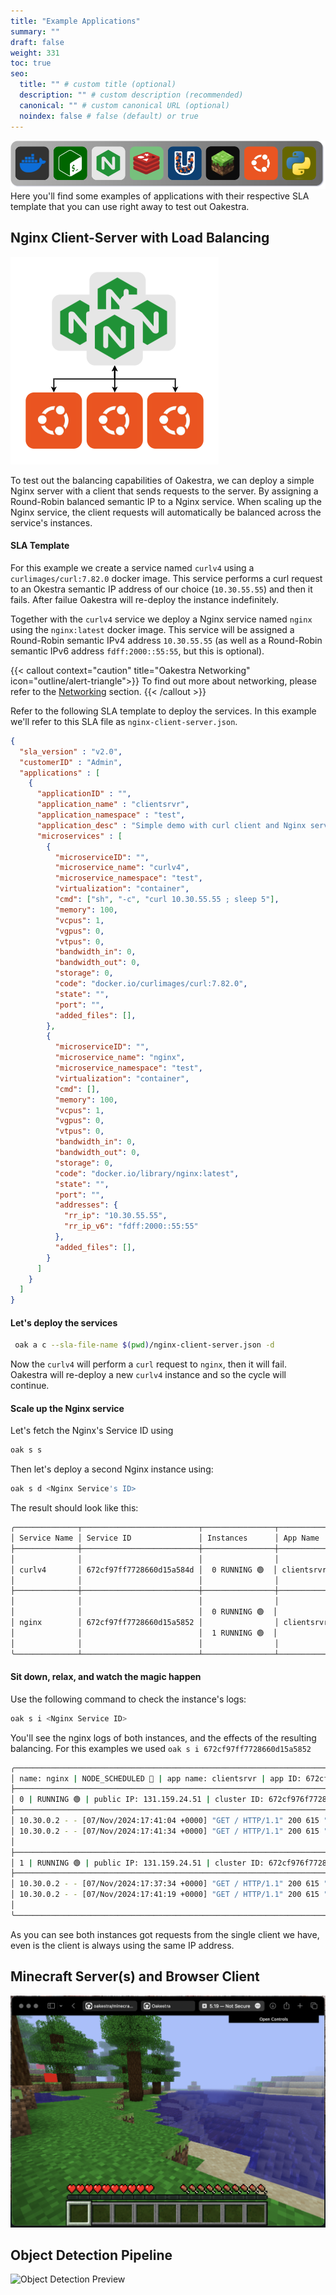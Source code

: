```yaml
---
title: "Example Applications"
summary: ""
draft: false
weight: 331
toc: true
seo:
  title: "" # custom title (optional)
  description: "" # custom description (recommended)
  canonical: "" # custom canonical URL (optional)
  noindex: false # false (default) or true
---
```


![Minecraft Preview](header.png)
Here you'll find some examples of applications with their respective SLA template that you can use right away to test out Oakestra.

## Nginx Client-Server with Load Balancing
![Minecraft Preview](balancing.png)

To test out the balancing capabilities of Oakestra, we can deploy a simple Nginx server with a client that sends requests to the server. By assigning a Round-Robin balanced semantic IP to a Nginx service. When scaling up the Nginx service, the client requests will automatically be balanced across the service's instances.

#### SLA Template

For this example we create a service named `curlv4` using a `curlimages/curl:7.82.0` docker image. This service performs a curl request to an Okestra semantic IP address of our choice (`10.30.55.55`) and then it fails. After failue Oakestra will re-deploy the instance indefinitely.

Together with the `curlv4` service we deploy a Nginx service named `nginx` using the `nginx:latest` docker image. This service will be assigned a Round-Robin semantic IPv4 address `10.30.55.55` (as well as a Round-Robin semantic IPv6 address `fdff:2000::55:55`, but this is optional).

{{< callout context="caution" title="Oakestra Networking" icon="outline/alert-triangle">}}
To find out more about networking, please refer to the [Networking](/docs/manuals/networking-internals) section.
{{< /callout >}}

Refer to the following SLA template to deploy the services. In this example we'll refer to this SLA file as `nginx-client-server.json`.

```json
{
  "sla_version" : "v2.0",
  "customerID" : "Admin",
  "applications" : [
    {
      "applicationID" : "",
      "application_name" : "clientsrvr",
      "application_namespace" : "test",
      "application_desc" : "Simple demo with curl client and Nginx server",
      "microservices" : [
        {
          "microserviceID": "",
          "microservice_name": "curlv4",
          "microservice_namespace": "test",
          "virtualization": "container",
          "cmd": ["sh", "-c", "curl 10.30.55.55 ; sleep 5"],
          "memory": 100,
          "vcpus": 1,
          "vgpus": 0,
          "vtpus": 0,
          "bandwidth_in": 0,
          "bandwidth_out": 0,
          "storage": 0,
          "code": "docker.io/curlimages/curl:7.82.0",
          "state": "",
          "port": "",
          "added_files": [],
        },
        {
          "microserviceID": "",
          "microservice_name": "nginx",
          "microservice_namespace": "test",
          "virtualization": "container",
          "cmd": [],
          "memory": 100,
          "vcpus": 1,
          "vgpus": 0,
          "vtpus": 0,
          "bandwidth_in": 0,
          "bandwidth_out": 0,
          "storage": 0,
          "code": "docker.io/library/nginx:latest",
          "state": "",
          "port": "",
          "addresses": {
            "rr_ip": "10.30.55.55",
            "rr_ip_v6": "fdff:2000::55:55"
          },
          "added_files": [],
        }
      ]
    }
  ]
}
```

#### Let's deploy the services
```bash
 oak a c --sla-file-name $(pwd)/nginx-client-server.json -d
```

Now the `curlv4` will perform a `curl` request to `nginx`, then it will fail. Oakestra will re-deploy a new `curlv4` instance and so the cycle will continue.

#### Scale up the Nginx service
Let's fetch the Nginx's Service ID using 
```bash
oak s s
```

Then let's deploy a second Nginx instance using:
```bash
oak s d <Nginx Service's ID>
```

The result should look like this:
```bash
╭──────────────┬──────────────────────────┬────────────────┬────────────┬──────────────────────────╮
│ Service Name │ Service ID               │ Instances      │ App Name   │ App ID                   │
├──────────────┼──────────────────────────┼────────────────┼────────────┼──────────────────────────┤
│              │                          │                │            │                          │
│ curlv4       │ 672cf97ff7728660d15a584d │  0 RUNNING 🟢  │ clientsrvr │ 672cf97fa3ba9aac11ea11af │
│              │                          │                │            │                          │
├──────────────┼──────────────────────────┼────────────────┼────────────┼──────────────────────────┤
│              │                          │                │            │                          │
│              │                          │  0 RUNNING 🟢  │            │                          │
│ nginx        │ 672cf97ff7728660d15a5852 │                │ clientsrvr │ 672cf97fa3ba9aac11ea11af │
│              │                          │  1 RUNNING 🟢  │            │                          │
│              │                          │                │            │                          │
╰──────────────┴──────────────────────────┴────────────────┴────────────┴──────────────────────────╯
```
#### Sit down, relax, and watch the magic happen
Use the following command to check the instance's logs:
```bash
oak s i <Nginx Service ID>
```
You'll see the nginx logs of both instances, and the effects of the resulting balancing.
For this examples we used `oak s i 672cf97ff7728660d15a5852`

```bash
╭───────────────────────────────────────────────────────────────────────────────────────────────╮
│ name: nginx | NODE_SCHEDULED 🔵 | app name: clientsrvr | app ID: 672cf97fa3ba9aac11ea11af     │
├───────────────────────────────────────────────────────────────────────────────────────────────┤
│ 0 | RUNNING 🟢 | public IP: 131.159.24.51 | cluster ID: 672cf976f7728660d15a583e | Logs :     │
├───────────────────────────────────────────────────────────────────────────────────────────────┤
│ 10.30.0.2 - - [07/Nov/2024:17:41:04 +0000] "GET / HTTP/1.1" 200 615 "-" "curl/7.82.0-DEV" "-" │
│ 10.30.0.2 - - [07/Nov/2024:17:41:34 +0000] "GET / HTTP/1.1" 200 615 "-" "curl/7.82.0-DEV" "-" │
│                                                                                               │
├───────────────────────────────────────────────────────────────────────────────────────────────┤
│ 1 | RUNNING 🟢 | public IP: 131.159.24.51 | cluster ID: 672cf976f7728660d15a583e | Logs :     │
├───────────────────────────────────────────────────────────────────────────────────────────────┤
│ 10.30.0.2 - - [07/Nov/2024:17:37:34 +0000] "GET / HTTP/1.1" 200 615 "-" "curl/7.82.0-DEV" "-" │
│ 10.30.0.2 - - [07/Nov/2024:17:41:19 +0000] "GET / HTTP/1.1" 200 615 "-" "curl/7.82.0-DEV" "-" │
│                                                                                               │
╰──────────────────────────────────────────────────────────────────────────────────────────────
```

As you can see both instances got requests from the single client we have, even is the client is always using the same IP address. 

## Minecraft Server(s) and Browser Client
![Minecraft Preview](minecraft-full.png)

## Object Detection Pipeline
![Object Detection Preview](ar-demo.gif)